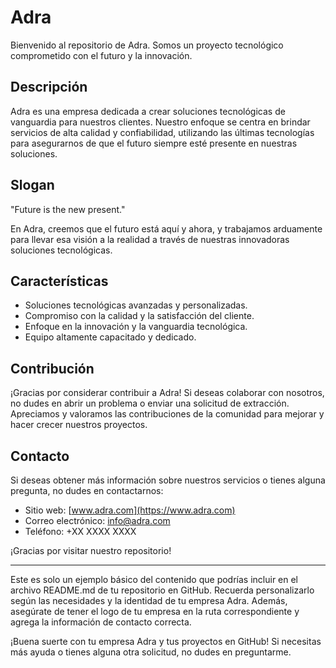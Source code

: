 # Adra

Bienvenido al repositorio de Adra. Somos un proyecto tecnológico comprometido con el futuro y la innovación.

## Descripción

Adra es una empresa dedicada a crear soluciones tecnológicas de vanguardia para nuestros clientes. Nuestro enfoque se centra en brindar servicios de alta calidad y confiabilidad, utilizando las últimas tecnologías para asegurarnos de que el futuro siempre esté presente en nuestras soluciones.

## Slogan

"Future is the new present."

En Adra, creemos que el futuro está aquí y ahora, y trabajamos arduamente para llevar esa visión a la realidad a través de nuestras innovadoras soluciones tecnológicas.

## Características

- Soluciones tecnológicas avanzadas y personalizadas.
- Compromiso con la calidad y la satisfacción del cliente.
- Enfoque en la innovación y la vanguardia tecnológica.
- Equipo altamente capacitado y dedicado.

## Contribución

¡Gracias por considerar contribuir a Adra! Si deseas colaborar con nosotros, no dudes en abrir un problema o enviar una solicitud de extracción. Apreciamos y valoramos las contribuciones de la comunidad para mejorar y hacer crecer nuestros proyectos.

## Contacto

Si deseas obtener más información sobre nuestros servicios o tienes alguna pregunta, no dudes en contactarnos:

- Sitio web: [www.adra.com](https://www.adra.com)
- Correo electrónico: info@adra.com
- Teléfono: +XX XXXX XXXX

¡Gracias por visitar nuestro repositorio!

---

Este es solo un ejemplo básico del contenido que podrías incluir en el archivo README.md de tu repositorio en GitHub. Recuerda personalizarlo según las necesidades y la identidad de tu empresa Adra. Además, asegúrate de tener el logo de tu empresa en la ruta correspondiente y agrega la información de contacto correcta.

¡Buena suerte con tu empresa Adra y tus proyectos en GitHub! Si necesitas más ayuda o tienes alguna otra solicitud, no dudes en preguntarme.
